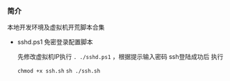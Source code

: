 ### 简介
本地开发环境及虚拟机开荒脚本合集 

- sshd.ps1 免密登录配置脚本
    
    先修改虚拟机IP执行 `. ./sshd.ps1` ，根据提示输入密码 ssh登陆成功后 执行 
    
    `chmod +x ssh.sh` `sh ./ssh.sh`
